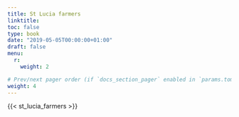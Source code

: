 ```yaml
---
title: St Lucia farmers
linktitle:
toc: false
type: book
date: "2019-05-05T00:00:00+01:00"
draft: false
menu:
  r:
    weight: 2

# Prev/next pager order (if `docs_section_pager` enabled in `params.toml`)
weight: 4
---
```


{{< st_lucia_farmers >}}

##